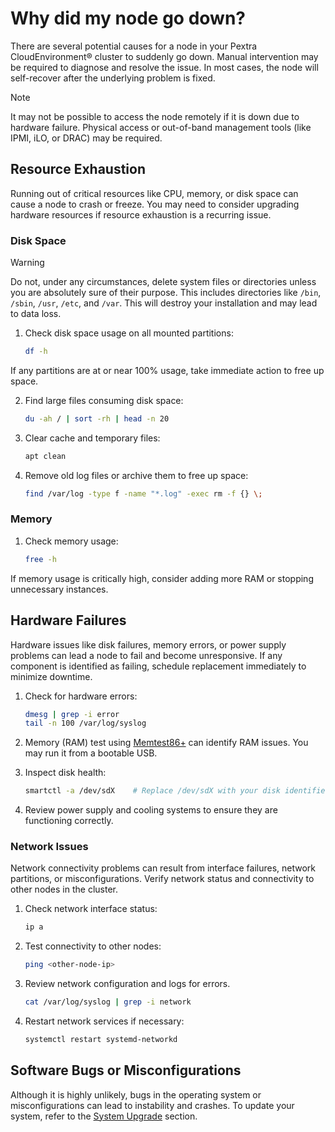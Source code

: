 # Why did my node go down?
There are several potential causes for a node in your Pextra CloudEnvironment® cluster to suddenly go down. Manual intervention may be required to diagnose and resolve the issue. In most cases, the node will self-recover after the underlying problem is fixed.

> [!NOTE]
> It may not be possible to access the node remotely if it is down due to hardware failure. Physical access or out-of-band management tools (like IPMI, iLO, or DRAC) may be required.


## Resource Exhaustion
Running out of critical resources like CPU, memory, or disk space can cause a node to crash or freeze. You may need to consider upgrading hardware resources if resource exhaustion is a recurring issue.

### Disk Space
> [!WARNING]
> Do not, under any circumstances, delete system files or directories unless you are absolutely sure of their purpose. This includes directories like `/bin`, `/sbin`, `/usr`, `/etc`, and `/var`. This will destroy your installation and may lead to data loss.

1. Check disk space usage on all mounted partitions:
	```bash
	df -h
	```
If any partitions are at or near 100% usage, take immediate action to free up space.

2. Find large files consuming disk space:
	```bash
	du -ah / | sort -rh | head -n 20
	```

3. Clear cache and temporary files:
	```bash
	apt clean
	```

5. Remove old log files or archive them to free up space:
	```bash
	find /var/log -type f -name "*.log" -exec rm -f {} \;
	```

### Memory
1. Check memory usage:
	```bash
	free -h
	```
If memory usage is critically high, consider adding more RAM or stopping unnecessary instances.

## Hardware Failures
Hardware issues like disk failures, memory errors, or power supply problems can lead a node to fail and become unresponsive. If any component is identified as failing, schedule replacement immediately to minimize downtime.

1. Check for hardware errors:
	```bash
	dmesg | grep -i error
	tail -n 100 /var/log/syslog
	```

2. Memory (RAM) test using [Memtest86+](https://www.memtest86.com/download.htm) can identify RAM issues. You may run it from a bootable USB.

3. Inspect disk health:
	```bash
	smartctl -a /dev/sdX	# Replace /dev/sdX with your disk identifier
	```

4. Review power supply and cooling systems to ensure they are functioning correctly.

### Network Issues
Network connectivity problems can result from interface failures, network partitions, or misconfigurations. Verify network status and connectivity to other nodes in the cluster.

1. Check network interface status:
	```bash
	ip a
	```
2. Test connectivity to other nodes:
	```bash
	ping <other-node-ip>
	```
3. Review network configuration and logs for errors.
	```bash
	cat /var/log/syslog | grep -i network
	```
4. Restart network services if necessary:
	```bash
	systemctl restart systemd-networkd
	```
	
## Software Bugs or Misconfigurations
Although it is highly unlikely, bugs in the operating system or misconfigurations can lead to instability and crashes. To update your system, refer to the [System Upgrade](../user-guide/nodes/system-upgrade.md) section.